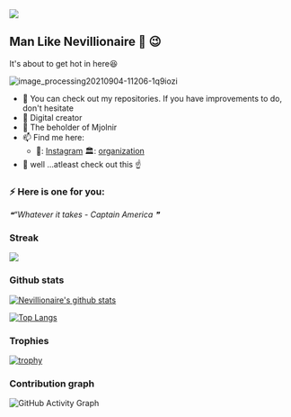 <img src="https://badges.pufler.dev/visits/nevillionaire/nevillionaire?style=flat-square&color=red&logo=github&a=0">

## Man Like Nevillionaire 👋 :wink:
It's about to get hot in here:satisfied:

![image_processing20210904-11206-1q9iozi](https://user-images.githubusercontent.com/75064256/167314279-77d169e6-73e3-4d23-9233-c9e8bf13c3d7.gif)

- 🤔 You can check out my repositories. If you have improvements to do, don't hesitate
- 🌱 Digital creator 
- :muscle: The beholder of Mjolnir 
- 📫 Find me here:
   -    🏢: [Instagram](https://www.instagram.com/nevillionaire)
                                       🏛️: [organization](https://www.plausemedia.co.ke)
- 💬  well ...atleast check out this :point_up:
 
### ⚡ Here is one for you: 
<!--STARTS_HERE_QUOTE_README-->
<i>❝“Whatever it takes - Captain America  ❞</i>
<!--ENDS_HERE_QUOTE_README-->



### Streak

<a href="https://github-readme-streak-stats.herokuapp.com/?user=Nevillionaire">
  <img align="center" src="https://github-readme-streak-stats.herokuapp.com/?user=Nevillionaire" />
</a>





### Github stats

[![Nevillionaire's github stats](https://github-readme-stats.vercel.app/api?username=Nevillionaire&count_private=true&show_icons=true&theme=tokyonight&hide_rank=false)](https://github.com/Nevillionaire/github-readme-stats)

[![Top Langs](https://github-readme-stats.vercel.app/api/top-langs/?username=nevillionaire&layout=compact)](https://github.com/anuraghazra/github-readme-stats)



### Trophies
[![trophy](https://github-profile-trophy.vercel.app/?username=Nevillionaire&column=7)](https://github.com/ryo-ma/github-profile-trophy)





### Contribution graph
![GitHub Activity Graph](https://activity-graph.herokuapp.com/graph?username=Nevillionaire)  

